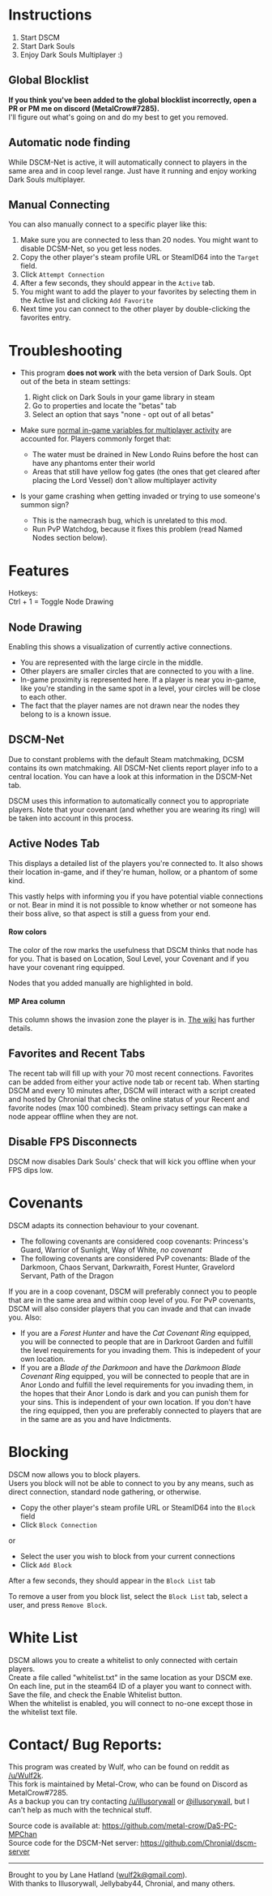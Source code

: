 Instructions
============

1. Start DSCM
2. Start Dark Souls
3. Enjoy Dark Souls Multiplayer :)

Global Blocklist
----------------------

**If you think you've been added to the global blocklist incorrectly, open a PR or PM me on discord (MetalCrow#7285).**  
I'll figure out what's going on and do my best to get you removed.

Automatic node finding
----------------------
While DSCM-Net is active, it will automatically connect to players in the same
area and in coop level range. Just have it running and enjoy working Dark Souls
multiplayer.

Manual Connecting
-----------------
You can also manually connect to a specific player like this:
1. Make sure you are connected to less than 20 nodes. You might want to disable
   DCSM-Net, so you get less nodes.
2. Copy the other player's steam profile URL or SteamID64 into the `Target` field.
3. Click `Attempt Connection`
4. After a few seconds, they should appear in the `Active` tab.
5. You might want to add the player to your favorites by selecting them in the
   Active list and clicking `Add Favorite`
6. Next time you can connect to the other player by double-clicking the
   favorites entry.


Troubleshooting
===============

* This program **does not work** with the beta version of Dark Souls. Opt out of
  the beta in steam settings:

	1. Right click on Dark Souls in your game library in steam
	2. Go to properties and locate the "betas" tab 
	3. Select an option that says "none - opt out of all betas"

* Make sure [normal in-game variables for multiplayer
  activity](http://darksouls.wikidot.com/co-op) are accounted for. Players
  commonly forget that:

    * The water must be drained in New Londo Ruins before the host can have any
      phantoms enter their world
    * Areas that still have yellow fog gates (the ones that get cleared after
      placing the Lord Vessel) don't allow multiplayer activity

* Is your game crashing when getting invaded or trying to use someone's summon sign? 

	* This is the namecrash bug, which is unrelated to this mod. 
	* Run PvP Watchdog, because it fixes this problem (read Named Nodes section below).

Features
========

Hotkeys:  
Ctrl + 1 = Toggle Node Drawing

Node Drawing
------------
Enabling this shows a visualization of currently active connections. 

* You are represented with the large circle in the middle. 
* Other players are smaller circles that are connected to you with a line.
* In-game proximity is represented here. If a player is near you in-game, like
  you're standing in the same spot in a level, your circles will be close to
  each other.
* The fact that the player names are not drawn near the nodes they belong to is
  a known issue.

DSCM-Net
--------
Due to constant problems with the default Steam matchmaking, DCSM contains its
own matchmaking. All DSCM-Net clients report player info to a central location.
You can have a look at this information in the DSCM-Net tab.

DSCM uses this information to automatically connect you to appropriate players.
Note that your covenant (and whether you are wearing its ring) will be taken
into account in this process.


Active Nodes Tab
----------------
This displays a detailed list of the players you're connected to. It also shows
their location in-game, and if they're human, hollow, or a phantom of some kind. 

This vastly helps with informing you if you have potential viable connections or
not. Bear in mind it is not possible to know whether or not someone has their
boss alive, so that aspect is still a guess from your end.

#### Row colors

The color of the row marks the usefulness that DSCM thinks that node has for
you. That is based on Location, Soul Level, your Covenant and if you have your
covenant ring equipped.

Nodes that you added manually are highlighted in bold.

#### MP Area column

This column shows the invasion zone the player is in. [The wiki](http://darksouls.wikidot.com/invasion-spawn-locations)
has further details.


Favorites and Recent Tabs
-------------------------
The recent tab will fill up with your 70 most recent connections. Favorites can
be added from either your active node tab or recent tab.
When starting DSCM and every 10 minutes after, DSCM will interact with a script
created and hosted by Chronial that checks the online status of your Recent and
favorite nodes (max 100 combined). Steam privacy settings can make a node appear
offline when they are not.


Disable FPS Disconnects
-----------------------

DSCM now disables Dark Souls' check that will kick you offline when your FPS dips
low.


Covenants
=========
DSCM adapts its connection behaviour to your covenant.

* The following covenants are considered coop covenants: Princess's Guard,
  Warrior of Sunlight, Way of White, *no covenant*
* The following covenants are considered PvP covenants: Blade of the Darkmoon,
  Chaos Servant, Darkwraith, Forest Hunter, Gravelord Servant, Path of the
  Dragon

If you are in a coop covenant, DSCM will preferably connect you to people that
are in the same area and within coop level of you. For PvP covenants, DSCM will
also consider players that you can invade and that can invade you. Also:

* If you are a *Forest Hunter* and have the *Cat Covenant Ring* equipped, you
  will be connected to people that are in Darkroot Garden and fulfill the level
  requirements for you invading them. This is indepedent of your own location.
* If you are a *Blade of the Darkmoon* and have the *Darkmoon Blade Covenant
  Ring* equipped, you will be connected to people that are in Anor Londo and
  fulfill the level requirements for you invading them, in the hopes that their
  Anor Londo is dark and you can punish them for your sins. This is independent
  of your own location. If you don't have the ring equipped, then you are
  preferably connected to players that are in the same are as you and have
  Indictments.
  
Blocking
=========
DSCM now allows you to block players.  
Users you block will not be able to connect to you by any means, such as direct connection, standard node gathering, or otherwise. 

* Copy the other player's steam profile URL or SteamID64 into the `Block` field
* Click `Block Connection`

or

* Select the user you wish to block from your current connections
* Click `Add Block`

After a few seconds, they should appear in the `Block List` tab

To remove a user from you block list, select the `Block List` tab, select a user, and press `Remove Block`.

White List
=========
DSCM allows you to create a whitelist to only connected with certain players.  
Create a file called "whitelist.txt" in the same location as your DSCM exe.  
On each line, put in the steam64 ID of a player you want to connect with.  
Save the file, and check the Enable Whitelist button.  
When the whitelist is enabled, you will connect to no-one except those in the whitelist text file.  


Contact/ Bug Reports:
=====================

This program was created by Wulf, who can be found on reddit as
[/u/Wulf2k](https://www.reddit.com/u/wulf2k).  
This fork is maintained by Metal-Crow, who can be found on Discord as MetalCrow#7285.  
As a backup you can try contacting [/u/illusorywall](https://www.reddit.com/u/illusorywall)
or [@illusorywall](https://twitter.com/illusorywall), but I can't help as much
with the technical stuff.  

Source code is available at: <https://github.com/metal-crow/DaS-PC-MPChan>  
Source code for the DSCM-Net server: <https://github.com/Chronial/dscm-server>

- - - - - - - - - - - - - - - - - - - - - - - -
Brought to you by Lane Hatland (wulf2k@gmail.com).  
With thanks to Illusorywall, Jellybaby44, Chronial, and many others.
